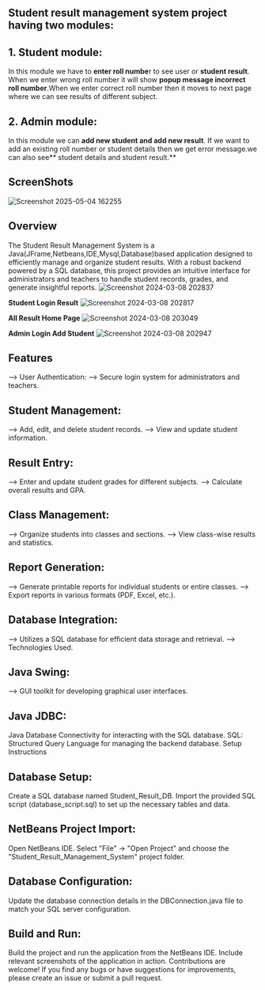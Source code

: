 ## Student result management system project having two modules:

## 1. Student module:
In this module we have to **enter roll numbe**r to see user or **student result**. When we enter wrong roll number it will show **popup message incorrect roll number**.When we enter correct roll number then it moves to next page where we can see results of different subject.

## 2. Admin module:
In this module we can **add new student and add new result**. If we want to add an existing roll number or student details then we get error message.we can also see** student details and student result.**

## ScreenShots
![Screenshot 2025-05-04 162255](https://github.com/user-attachments/assets/1c75cc6d-6e6c-4389-81bf-514a326acc95)

## Overview
The Student Result Management System is a Java(JFrame,Netbeans,IDE,Mysql,Database)based application designed to efficiently manage and organize student results. With a robust backend powered by a SQL database, this project provides an intuitive interface for administrators and teachers to handle student records, grades, and generate insightful reports.
![Screenshot 2024-03-08 202837](https://github.com/Ajayyadav0001/Student_Result_Management_System/assets/131473262/aa0dc2e0-c522-4606-9b61-cb7550b6474d)

**Student Login	Result**
![Screenshot 2024-03-08 202817](https://github.com/Ajayyadav0001/Student_Result_Management_System/assets/131473262/21fc15b6-8d17-4137-be2f-e8344c38f782)

**All Result	Home Page**
![Screenshot 2024-03-08 203049](https://github.com/Ajayyadav0001/Student_Result_Management_System/assets/131473262/febcd6bc-740d-4b6e-94c7-a87e04816599)

**Admin Login	Add Student**
![Screenshot 2024-03-08 202947](https://github.com/Ajayyadav0001/Student_Result_Management_System/assets/131473262/123d457d-3002-4ed7-8ace-3cff7da4cc72)


## Features
--> User Authentication:
--> Secure login system for administrators and teachers.
## Student Management:
--> Add, edit, and delete student records.
--> View and update student information.

## Result Entry:
--> Enter and update student grades for different subjects.
--> Calculate overall results and GPA.

## Class Management:
--> Organize students into classes and sections.
--> View class-wise results and statistics.

## Report Generation:
--> Generate printable reports for individual students or entire classes.
--> Export reports in various formats (PDF, Excel, etc.).

## Database Integration:
--> Utilizes a SQL database for efficient data storage and retrieval.
--> Technologies Used.

## Java Swing: 
--> GUI toolkit for developing graphical user interfaces.

## Java JDBC:
Java Database Connectivity for interacting with the SQL database.
SQL: Structured Query Language for managing the backend database.
Setup Instructions

## Database Setup:
Create a SQL database named Student_Result_DB.
Import the provided SQL script (database_script.sql) to set up the necessary tables and data.

## NetBeans Project Import:
Open NetBeans IDE.
Select "File" -> "Open Project" and choose the "Student_Result_Management_System" project folder.

## Database Configuration:
Update the database connection details in the DBConnection.java file to match your SQL server configuration. 

## Build and Run:
Build the project and run the application from the NetBeans IDE.
Include relevant screenshots of the application in action.
Contributions are welcome! If you find any bugs or have suggestions for improvements, please create an issue or submit a pull request.

